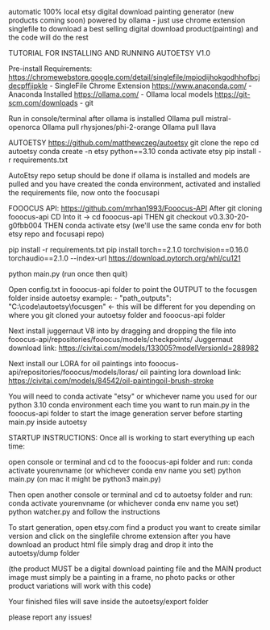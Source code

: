 automatic 100% local etsy digital download painting generator (new products coming soon)
powered by ollama - just use chrome extension singlefile to download a best selling digital download product(painting) and the code will do the rest

TUTORIAL FOR INSTALLING AND RUNNING AUTOETSY V1.0


Pre-install Requirements: https://chromewebstore.google.com/detail/singlefile/mpiodijhokgodhhofbcjdecpffjipkle - SingleFile Chrome Extension
https://www.anaconda.com/ - Anaconda Installed
https://ollama.com/ - Ollama local models
https://git-scm.com/downloads - git

Run in console/terminal after ollama is installed
Ollama pull mistral-openorca
Ollama pull rhysjones/phi-2-orange
Ollama pull llava

AUTOETSY
https://github.com/matthewczeg/autoetsy
git clone the repo
cd autoetsy
conda create -n etsy python==3.10
conda activate etsy
pip install -r requirements.txt

AutoEtsy repo setup should be done if ollama is installed and models are pulled and you have created the conda environment, activated and installed the requirements file, now onto the foocusapi

FOOOCUS API:
https://github.com/mrhan1993/Fooocus-API
After git cloning fooocus-api
CD Into it -> cd fooocus-api
THEN
git checkout v0.3.30-20-g0fbb004
THEN
conda activate etsy 
(we'll use the same conda env for both etsy repo and focusapi repo)


pip install -r requirements.txt 
pip install torch==2.1.0 torchvision==0.16.0 torchaudio==2.1.0 --index-url https://download.pytorch.org/whl/cu121

python main.py (run once then quit)

Open config.txt in fooocus-api folder to point the OUTPUT to the focusgen folder inside autoetsy
example: - "path_outputs": "C:\\code\\autoetsy\\focusgen" <- this will be different for you depending on where you git cloned your autoetsy folder and fooocus-api folder

Next install juggernaut V8 into by dragging and dropping the file into 
fooocus-api/repositories/fooocus/models/checkpoints/
Juggernaut download link: https://civitai.com/models/133005?modelVersionId=288982

Next install our LORA for oil paintings into
fooocus-api/repositories/fooocus/models/loras/
oil painting lora download link: https://civitai.com/models/84542/oil-paintingoil-brush-stroke

You will need to conda activate "etsy" or whichever name you used for our python 3.10 conda environment each time you want to run main.py in the fooocus-api folder to start the image generation server before starting main.py inside autoetsy


STARTUP INSTRUCTIONS:
Once all is working to start everything up each time:

open console or terminal and cd to the fooocus-api folder and run:
conda activate yourenvname
(or whichever conda env name you set)
python main.py 
(on mac it might be python3 main.py)

Then open another console or terminal and cd to autoetsy folder and run:
conda activate yourenvname
(or whichever conda env name you set)
python watcher.py and follow the instructions

To start generation, open etsy.com find a product you want to create similar version and click on the singlefile chrome extension
after you have download an product html file simply drag and drop it into the autoetsy/dump folder

(the product MUST be a digital download painting file and the MAIN product image must simply be a painting in a frame, no photo packs or other product variations will work with this code)

Your finished files will save inside the autoetsy/export folder

please report any issues!


